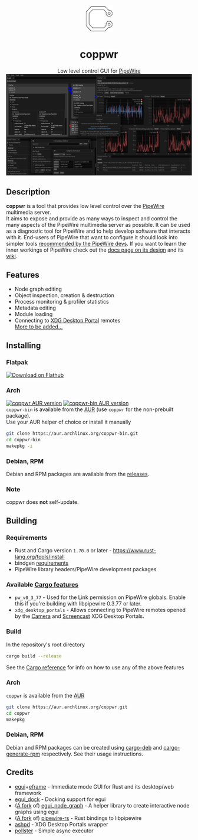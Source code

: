 <div align="center">

<img width="75" height="75" alt="Icon" src="assets/icon/128.png"/>

# coppwr
Low level control GUI for [PipeWire](https://pipewire.org)
![Screenshot](assets/sc.png)

</div>

## Description
**coppwr** is a tool that provides low level control over the [PipeWire](https://pipewire.org) multimedia server.  
It aims to expose and provide as many ways to inspect and control the many aspects of the PipeWire multimedia server as possible.
It can be used as a diagnostic tool for PipeWire and to help develop software that interacts with it.
End-users of PipeWire that want to configure it should look into simpler tools
[recommended by the PipeWire devs](https://gitlab.freedesktop.org/pipewire/pipewire/-/wikis/FAQ#is-there-a-native-gui-tool-to-configure-pipewire).
If you want to learn the inner workings of PipeWire check out the [docs page on its design](https://docs.pipewire.org/page_pipewire.html)
and its [wiki](https://gitlab.freedesktop.org/pipewire/pipewire/-/wikis/home).

## Features
- Node graph editing
- Object inspection, creation & destruction
- Process monitoring & profiler statistics
- Metadata editing
- Module loading
- Connecting to [XDG Desktop Portal](https://flatpak.github.io/xdg-desktop-portal/) remotes  
[More to be added...](https://github.com/dimtpap/coppwr/issues/1)

## Installing
### Flatpak
<a href='https://flathub.org/apps/io.github.dimtpap.coppwr'><img width='240' alt='Download on Flathub' src='https://dl.flathub.org/assets/badges/flathub-badge-en.png'/></a>
### Arch
[![coppwr AUR version](https://img.shields.io/aur/version/coppwr?label=coppwr&logo=archlinux)](https://aur.archlinux.org/packages/coppwr)
[![coppwr-bin AUR version](https://img.shields.io/aur/version/coppwr-bin?label=coppwr-bin&logo=archlinux)](https://aur.archlinux.org/packages/coppwr-bin)  
`coppwr-bin` is available from the [AUR](https://aur.archlinux.org/packages/coppwr-bin) (use `coppwr` for the non-prebuilt package).  
Use your AUR helper of choice or install it manually
```sh
git clone https://aur.archlinux.org/coppwr-bin.git
cd coppwr-bin
makepkg -i
```
### Debian, RPM
Debian and RPM packages are available from the [releases](https://github.com/dimtpap/coppwr/releases/latest).
### **Note**
coppwr does **not** self-update.

## Building
### Requirements
- Rust and Cargo version `1.70.0` or later - https://www.rust-lang.org/tools/install
- bindgen [requirements](https://rust-lang.github.io/rust-bindgen/requirements.html)
- PipeWire library headers/PipeWire development packages

### Available [Cargo features](https://doc.rust-lang.org/cargo/reference/features.html)
- `pw_v0_3_77` - Used for the Link permission on PipeWire globals. Enable this if you're building with libpipewire 0.3.77 or later.
- `xdg_desktop_portals` - Allows connecting to PipeWire remotes opened by the [Camera](https://flatpak.github.io/xdg-desktop-portal/#gdbus-org.freedesktop.portal.Camera)
and [Screencast](https://flatpak.github.io/xdg-desktop-portal/#gdbus-org.freedesktop.impl.portal.ScreenCast) XDG Desktop Portals.
### Build
In the repository's root directory
```sh
cargo build --release
```
See the [Cargo reference](https://doc.rust-lang.org/cargo/reference/features.html#command-line-feature-options) for info on how to use any of the above features
### Arch
`coppwr` is available from the [AUR](https://aur.archlinux.org/packages/coppwr)
```sh
git clone https://aur.archlinux.org/coppwr.git
cd coppwr
makepkg
```
### Debian, RPM
Debian and RPM packages can be created using [cargo-deb](https://github.com/kornelski/cargo-deb#readme)
and [cargo-generate-rpm](https://github.com/cat-in-136/cargo-generate-rpm#cargo-generate-rpm) respectively.
See their usage instructions.

## Credits
- [egui](https://crates.io/crates/egui)+[eframe](https://crates.io/crates/eframe) - Immediate mode GUI for Rust and its desktop/web framework
- [egui_dock](https://crates.io/crates/egui_dock) - Docking support for egui
- ([A fork](https://github.com/kamirr/egui_node_graph) of) [egui_node_graph](https://crates.io/crates/egui_node_graph) - A helper library to create interactive node graphs using egui
- ([A fork](https://gitlab.freedesktop.org/dimtpap/pipewire-rs/-/tree/coppwr-next) of) [pipewire-rs](https://crates.io/crates/pipewire) - Rust bindings to libpipewire
- [ashpd](https://crates.io/crates/ashpd) - XDG Desktop Portals wrapper
- [pollster](https://crates.io/crates/pollster) - Simple async executor
